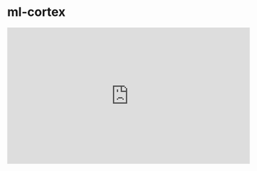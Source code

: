 # ml-cortex

<iframe width="560" height="315" src="https://www.youtube.com/embed/tdk8vfKhoug" frameborder="0" allow="accelerometer; autoplay; clipboard-write; encrypted-media; gyroscope; picture-in-picture" allowfullscreen></iframe>
